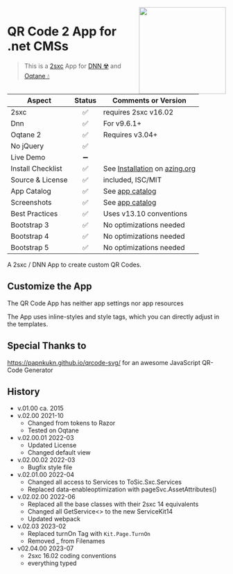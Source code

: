 <image src="app-icon.png" align="right" width="200px">

# QR Code 2 App for .net CMSs

> This is a [2sxc](https://2sxc.org) App for [DNN ☢️](https://www.dnnsoftware.com/) and [Oqtane 💧](https://www.oqtane.org/)

| Aspect              | Status | Comments or Version |
| ------------------- | :----: | ------------------- |
| 2sxc                | ✅    | requires 2sxc v16.02
| Dnn                 | ✅    | For v9.6.1+
| Oqtane 2            | ✅    | Requires v3.04+
| No jQuery           | ✅    | 
| Live Demo           | ➖    |
| Install Checklist   | ✅    | See [Installation](https://azing.org/2sxc/r/TCmnZ17h) on [azing.org](https://azing.org/2sxc)
| Source & License    | ✅    | included, ISC/MIT
| App Catalog         | ✅    | See [app catalog](https://2sxc.org/en/apps/app/qr-code-v2-hybrid-for-dnn-and-oqtane)
| Screenshots         | ✅    | See [app catalog](https://2sxc.org/en/apps/app/qr-code-v2-hybrid-for-dnn-and-oqtane)
| Best Practices      | ✅    | Uses v13.10 conventions
| Bootstrap 3         | ✅    | No optimizations needed
| Bootstrap 4         | ✅    | No optimizations needed
| Bootstrap 5         | ✅    | No optimizations needed

A 2sxc / DNN App to create custom QR Codes.

## Customize the App

The QR Code App has neither app settings nor app resources

The App uses inline-styles and style tags, which you can directly adjust in the templates.

## Special Thanks to

https://papnkukn.github.io/qrcode-svg/ for an awesome JavaScript QR-Code Generator

## History

* v.01.00 ca. 2015
* v.02.00 2021-10
  * Changed from tokens to Razor
  * Tested on Oqtane
* v.02.00.01 2022-03
  * Updated License
  * Changed default view
* v.02.00.02 2022-03
  * Bugfix style file
* v.02.01.00 2022-04 
  * Changed all access to Services to ToSic.Sxc.Services
  * Replaced data-enableoptimization with pageSvc.AssetAttributes()
* v.02.02.00 2022-06 
  * Replaced all the base classes with their 2sxc 14 equivalents
  * Changed all GetService<> to the new ServiceKit14
  * Updated webpack
* v.02.03 2023-02
  * Replaced turnOn Tag with `Kit.Page.TurnOn`
  * Removed _ from Filenames
* v02.04.00 2023-07
  * 2sxc 16.02 coding conventions
  * everything typed